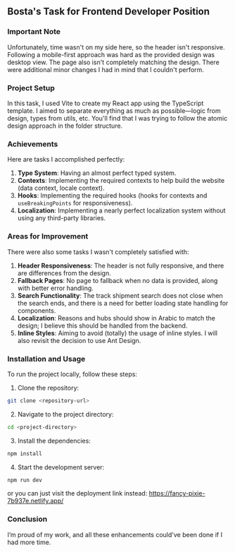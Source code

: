 ## Bosta's Task for Frontend Developer Position

### Important Note
Unfortunately, time wasn't on my side here, so the header isn't responsive. Following a mobile-first approach was hard as the provided design was desktop view. The page also isn't completely matching the design. There were additional minor changes I had in mind that I couldn't perform.

### Project Setup
In this task, I used Vite to create my React app using the TypeScript template. I aimed to separate everything as much as possible—logic from design, types from utils, etc. You'll find that I was trying to follow the atomic design approach in the folder structure.

### Achievements
Here are tasks I accomplished perfectly:

1. **Type System**: Having an almost perfect typed system.
2. **Contexts**: Implementing the required contexts to help build the website (data context, locale context).
3. **Hooks**: Implementing the required hooks (hooks for contexts and `useBreakingPoints` for responsiveness).
4. **Localization**: Implementing a nearly perfect localization system without using any third-party libraries.

### Areas for Improvement
There were also some tasks I wasn't completely satisfied with:

1. **Header Responsiveness**: The header is not fully responsive, and there are differences from the design.
2. **Fallback Pages**: No page to fallback when no data is provided, along with better error handling.
3. **Search Functionality**: The track shipment search does not close when the search ends, and there is a need for better loading state handling for components.
4. **Localization**: Reasons and hubs should show in Arabic to match the design; I believe this should be handled from the backend.
5. **Inline Styles**: Aiming to avoid (totally) the usage of inline styles. I will also revisit the decision to use Ant Design.

### Installation and Usage
To run the project locally, follow these steps:

1. Clone the repository:
```bash
git clone <repository-url>
```
2. Navigate to the project directory:
```bash
cd <project-directory>
```
3. Install the dependencies:
```bash
npm install
```
4. Start the development server:
```bash
npm run dev
```
or you can just visit the deployment link instead: https://fancy-pixie-7b937e.netlify.app/

### Conclusion
I’m proud of my work, and all these enhancements could've been done if I had more time.

